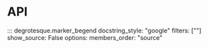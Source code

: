 # API

::: degrotesque.marker_begend
    docstring_style: "google"
    filters: [""]
    show_source: False
    options:
        members_order: "source"
